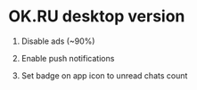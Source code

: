 # OK.RU desktop version

1) Disable ads (~90%)

2) Enable push notifications

3) Set badge on app icon to unread chats count
